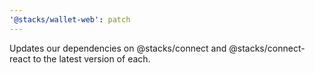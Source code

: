 ```yaml
---
'@stacks/wallet-web': patch
---
```


Updates our dependencies on @stacks/connect and @stacks/connect-react to the latest version of each.
